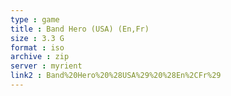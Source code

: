 ```yaml
---
type : game
title : Band Hero (USA) (En,Fr)
size : 3.3 G
format : iso
archive : zip
server : myrient
link2 : Band%20Hero%20%28USA%29%20%28En%2CFr%29
---
```

